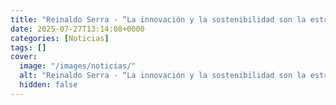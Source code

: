 ```yaml
---
title: "Reinaldo Serra - “La innovación y la sostenibilidad son la estrategia que ha permitido nuestro crecimiento”"
date: 2025-07-27T13:14:08+0000
categories: [Noticias]
tags: []
cover:
  image: "/images/noticias/"
  alt: "Reinaldo Serra - “La innovación y la sostenibilidad son la estrategia que ha permitido nuestro crecimiento”"
  hidden: false
---
```



